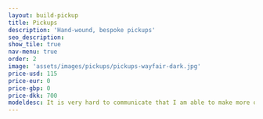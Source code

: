 ```yaml
---
layout: build-pickup
title: Pickups
description: 'Hand-wound, bespoke pickups'
seo_description:
show_tile: true
nav-menu: true
order: 2
image: 'assets/images/pickups/pickups-wayfair-dark.jpg'
price-usd: 115
price-eur: 0
price-gbp: 0
price-dkk: 700
modeldesc: It is very hard to communicate that I am able to make more or less anything you can think up, so I have started with a clear price list for most “normal” pickup types. Prices include any cover options you might like, and each pickup is wound to your taste. I do not wax pot my pickups as standard but am happy to include it in the price.
---
```

